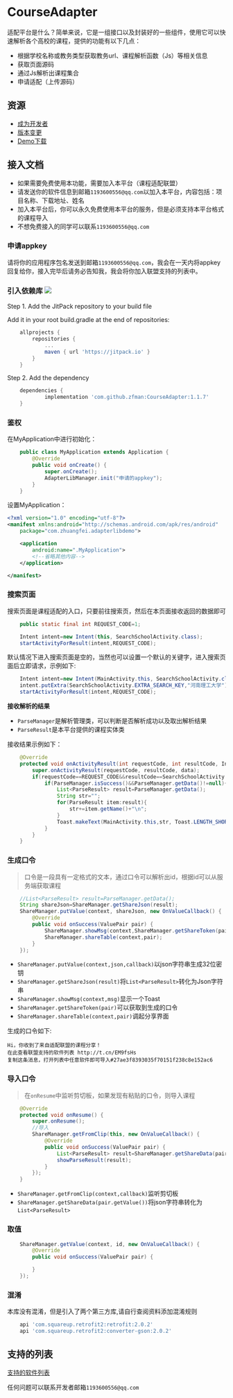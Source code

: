 # CourseAdapter
适配平台是什么？简单来说，它是一组接口以及封装好的一些组件，使用它可以快速解析各个高校的课程，提供的功能有以下几点：

- 根据学校名称或教务类型获取教务url、课程解析函数（Js）等相关信息
- 获取页面源码
- 通过Js解析出课程集合
- 申请适配（上传源码）

## 资源

- [成为开发者](https://github.com/zfman/CourseAdapter/wiki)
- [版本变更](https://github.com/zfman/CourseAdapter/wiki/%E7%89%88%E6%9C%AC%E5%8F%98%E6%9B%B4)
- [Demo下载](https://www.coolapk.com/apk/com.zhuangfei.adapterlibdemo)
## 接入文档

- 如果需要免费使用本功能，需要加入本平台（课程适配联盟）
- 请发送你的软件信息到邮箱`1193600556@qq.com`以加入本平台，内容包括：项目名称、下载地址、姓名
- 加入本平台后，你可以永久免费使用本平台的服务，但是必须支持本平台格式的课程导入
- 不想免费接入的同学可以联系`1193600556@qq.com`

### 申请appkey

请将你的应用程序包名发送到邮箱`1193600556@qq.com`，我会在一天内将appkey回复给你，接入完毕后请务必告知我，我会将你加入联盟支持的列表中。

### 引入依赖库 [![](https://jitpack.io/v/zfman/CourseAdapter.svg)](https://jitpack.io/#zfman/CourseAdapter)

Step 1. Add the JitPack repository to your build file

Add it in your root build.gradle at the end of repositories:

```gradle
	allprojects {
		repositories {
			...
			maven { url 'https://jitpack.io' }
		}
	}
```

Step 2. Add the dependency

```gradle
	dependencies {
	        implementation 'com.github.zfman:CourseAdapter:1.1.7'
	}
```

### 鉴权

在MyApplication中进行初始化：
```java
	public class MyApplication extends Application {
		@Override
		public void onCreate() {
			super.onCreate();
			AdapterLibManager.init("申请的appkey");
		}
	}
```

设置MyApplication：
```xml
<?xml version="1.0" encoding="utf-8"?>
<manifest xmlns:android="http://schemas.android.com/apk/res/android"
    package="com.zhuangfei.adapterlibdemo">

    <application
        android:name=".MyApplication">
        <!--省略其他内容-->
    </application>

</manifest>
```

### 搜索页面

搜索页面是课程适配的入口，只要前往搜索页，然后在本页面接收返回的数据即可

```java
    public static final int REQUEST_CODE=1;
```

```java
    Intent intent=new Intent(this, SearchSchoolActivity.class);
    startActivityForResult(intent,REQUEST_CODE);
```


默认情况下进入搜索页面是空的，当然也可以设置一个默认的关键字，进入搜索页面后立即请求，示例如下:

```java
	Intent intent=new Intent(MainActivity.this, SearchSchoolActivity.class);
	intent.putExtra(SearchSchoolActivity.EXTRA_SEARCH_KEY,"河南理工大学");
	startActivityForResult(intent,REQUEST_CODE);
```

**接收解析的结果**

- `ParseManager`是解析管理类，可以判断是否解析成功以及取出解析结果
- `ParseResult`是本平台提供的课程实体类

接收结果示例如下：

```java
    @Override
    protected void onActivityResult(int requestCode, int resultCode, Intent data) {
        super.onActivityResult(requestCode, resultCode, data);
        if(requestCode==REQUEST_CODE&&resultCode==SearchSchoolActivity.RESULT_CODE){
            if(ParseManager.isSuccess()&&ParseManager.getData()!=null){
                List<ParseResult> result=ParseManager.getData();
                String str="";
                for(ParseResult item:result){
                    str+=item.getName()+"\n";
                }
                Toast.makeText(MainActivity.this,str, Toast.LENGTH_SHORT).show();
            }
        }
    }
```

### 生成口令

> 口令是一段具有一定格式的文本，通过口令可以解析出id，根据id可以从服务端获取课程

```java
    //List<ParseResult> result=ParseManager.getData();
	String shareJson=ShareManager.getShareJson(result);
	ShareManager.putValue(context, shareJson, new OnValueCallback() {
		@Override
		public void onSuccess(ValuePair pair) {
			ShareManager.showMsg(context,ShareManager.getShareToken(pair));
			ShareManager.shareTable(context,pair);
		}
	});
```

- `ShareManager.putValue(context,json,callback)`以json字符串生成32位密钥
- `ShareManager.getShareJson(result)`将`List<ParseResult>`转化为Json字符串
- `ShareManager.showMsg(context,msg)`显示一个Toast
- `ShareManager.getShareToken(pair)`可以获取到生成的口令
- `ShareManager.shareTable(context,pair)`调起分享界面

生成的口令如下:

```text
Hi，你收到了来自适配联盟的课程分享！
在此查看联盟支持的软件列表 http://t.cn/EM9fsHs
复制这条消息，打开列表中任意软件即可导入#27ae3f8393035f70151f238c8e152ac6
```

### 导入口令

>在`onResume`中监听剪切板，如果发现有粘贴的口令，则导入课程

```java
	@Override
    protected void onResume() {
        super.onResume();
        //导入
        ShareManager.getFromClip(this, new OnValueCallback() {
            @Override
            public void onSuccess(ValuePair pair) {
                List<ParseResult> result=ShareManager.getShareData(pair.getValue());
                showParseResult(result);
            }
        });
    }
```

- `ShareManager.getFromClip(context,callback)`监听剪切板
- `ShareManager.getShareData(pair.getValue())`将json字符串转化为`List<ParseResult>`

### 取值

```java
	ShareManager.getValue(context, id, new OnValueCallback() {
		@Override
		public void onSuccess(ValuePair pair) {

		}
	});
```

### 混淆

本库没有混淆，但是引入了两个第三方库,请自行查阅资料添加混淆规则
```gradle
    api 'com.squareup.retrofit2:retrofit:2.0.2'
    api 'com.squareup.retrofit2:converter-gson:2.0.2'
```

## 支持的列表

[支持的软件列表](https://github.com/zfman/CourseAdapter/wiki/%E6%94%AF%E6%8C%81%E7%9A%84%E5%88%97%E8%A1%A8)

任何问题可以联系开发者邮箱`1193600556@qq.com`
